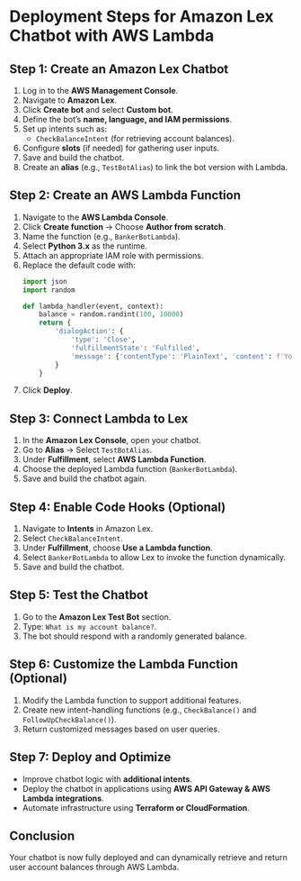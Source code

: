 # Deployment Steps for Amazon Lex Chatbot with AWS Lambda

## Step 1: Create an Amazon Lex Chatbot
1. Log in to the **AWS Management Console**.
2. Navigate to **Amazon Lex**.
3. Click **Create bot** and select **Custom bot**.
4. Define the bot’s **name, language, and IAM permissions**.
5. Set up intents such as:
   - `CheckBalanceIntent` (for retrieving account balances).
6. Configure **slots** (if needed) for gathering user inputs.
7. Save and build the chatbot.
8. Create an **alias** (e.g., `TestBotAlias`) to link the bot version with Lambda.

## Step 2: Create an AWS Lambda Function
1. Navigate to the **AWS Lambda Console**.
2. Click **Create function** → Choose **Author from scratch**.
3. Name the function (e.g., `BankerBotLambda`).
4. Select **Python 3.x** as the runtime.
5. Attach an appropriate IAM role with permissions.
6. Replace the default code with:
   ```python
   import json
   import random
   
   def lambda_handler(event, context):
       balance = random.randint(100, 10000)
       return {
           'dialogAction': {
               'type': 'Close',
               'fulfillmentState': 'Fulfilled',
               'message': {'contentType': 'PlainText', 'content': f'Your account balance is ${balance}.'}
           }
       }
   ```
7. Click **Deploy**.

## Step 3: Connect Lambda to Lex
1. In the **Amazon Lex Console**, open your chatbot.
2. Go to **Alias** → Select `TestBotAlias`.
3. Under **Fulfillment**, select **AWS Lambda Function**.
4. Choose the deployed Lambda function (`BankerBotLambda`).
5. Save and build the chatbot again.

## Step 4: Enable Code Hooks (Optional)
1. Navigate to **Intents** in Amazon Lex.
2. Select `CheckBalanceIntent`.
3. Under **Fulfillment**, choose **Use a Lambda function**.
4. Select `BankerBotLambda` to allow Lex to invoke the function dynamically.
5. Save and build the chatbot.

## Step 5: Test the Chatbot
1. Go to the **Amazon Lex Test Bot** section.
2. Type: `What is my account balance?`.
3. The bot should respond with a randomly generated balance.

## Step 6: Customize the Lambda Function (Optional)
1. Modify the Lambda function to support additional features.
2. Create new intent-handling functions (e.g., `CheckBalance()` and `FollowUpCheckBalance()`).
3. Return customized messages based on user queries.

## Step 7: Deploy and Optimize
- Improve chatbot logic with **additional intents**.
- Deploy the chatbot in applications using **AWS API Gateway & AWS Lambda integrations**.
- Automate infrastructure using **Terraform or CloudFormation**.

## Conclusion
Your chatbot is now fully deployed and can dynamically retrieve and return user account balances through AWS Lambda.

